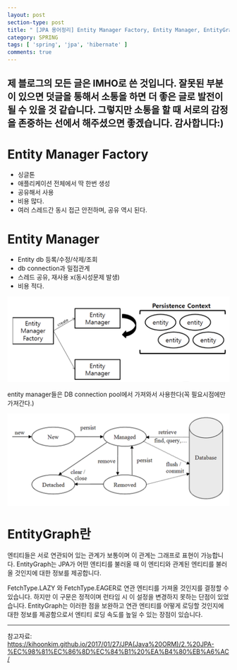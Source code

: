 ```yaml
---
layout: post
section-type: post
title: " [JPA 용어정리] Entity Manager Factory, Entity Manager, EntityGraph"
category: SPRING
tags: [ 'spring', 'jpa', 'hibernate' ]
comments: true
---
```

제 블로그의 모든 글은 IMHO로 쓴 것입니다.
잘못된 부분이 있으면 덧글을 통해서 소통을 하면 더 좋은 글로 발전이 될 수 있을 것 같습니다.
그렇지만 소통을 할 때 서로의 감정을 존중하는 선에서 해주셨으면 좋겠습니다.
감사합니다:)
---
# Entity Manager Factory
- 싱글톤
- 애플리케이션 전체에서 딱 한번 생성
- 공유해서 사용
- 비용 많다.
- 여러 스레드간 동시 접근 안전하며, 공유 역시 된다.

# Entity Manager
- Entity db 등록/수정/삭제/조회
- db connection과 밀접관계
- 스레드 공유, 재사용 x(동시성문제 발생)
- 비용 적다.
<img alt="entity_manager_vs_entity_manager_factory" src = "/images/2019-03-08-entity/entity_manger_entity_manager_factory.png"/>

entity manager들은 DB connection pool에서 가져와서 사용한다(꼭 필요시점에만 가져간다.)

<img alt="entity_object_life_cycle" src = "/images/2019-03-08-entity/entity_object_life_cycle.png"/>



# EntityGraph란
엔티티들은 서로 연관되어 있는 관계가 보통이며 이 관계는 그래프로 표현이 가능합니다. EntityGraph는 JPA가 어떤 엔티티를 불러올 때 이 엔티티와 관계된 엔티티를 불러올 것인지에 대한 정보를 제공합니다.

FetchType.LAZY 와 FetchType.EAGER로 연관 엔티티를 가져올 것인지를 결정할 수 있습니다. 하지만 이 구문은 정적이며 런타임 시 이 설정을 변경하지 못하는 단점이 있었습니다. EntityGraph는 이러한 점을 보완하고 연관 엔티티를 어떻게 로딩할 것인지에 대한 정보를 제공함으로서 엔티티 로딩 속도를 높일 수 있는 장점이 있습니다.



---
참고자료:  
https://kihoonkim.github.io/2017/01/27/JPA(Java%20ORM)/2.%20JPA-%EC%98%81%EC%86%8D%EC%84%B1%20%EA%B4%80%EB%A6%AC/

